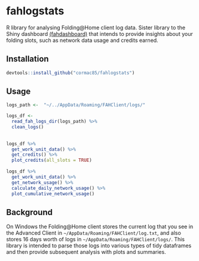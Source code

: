 # fahlogstats
R library for analysing Folding@Home client log data.
Sister library to the Shiny dashboard [(fahdashboard)](https://github.com/cormac85/fahdashboard) that intends
to provide insights about your folding slots, such as network data usage and credits earned.

## Installation
```R
devtools::install_github("cormac85/fahlogstats")
```
## Usage
```R
logs_path <-  "~/../AppData/Roaming/FAHClient/logs/"

logs_df <-
  read_fah_logs_dir(logs_path) %>%
  clean_logs()
  
 
logs_df %>%
  get_work_unit_data() %>%
  get_credits() %>%
  plot_credits(all_slots = TRUE)
  
logs_df %>%
  get_work_unit_data() %>%
  get_network_usage() %>%
  calculate_daily_network_usage() %>%
  plot_cumulative_network_usage()
```

## Background
On Windows the Folding@Home client stores the current log that you see in the Advanced Client
in `~/AppData/Roaming/FAHClient/log.txt`, and also stores 16 days worth of logs in `~/AppData/Roaming/FAHClient/logs/`.
This library is intended to parse those logs into various types of tidy dataframes and then provide subsequent 
analysis with plots and summaries.


